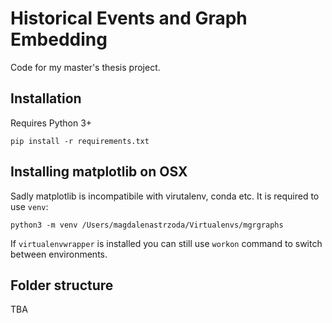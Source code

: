 # Historical Events and Graph Embedding

Code for my master's thesis project.

## Installation

Requires Python 3+

`pip install -r requirements.txt`

## Installing matplotlib on OSX

Sadly matplotlib is incompatibile with virutalenv, conda etc. It is required to use `venv`:

`python3 -m venv /Users/magdalenastrzoda/Virtualenvs/mgrgraphs`

If `virtualenvwrapper` is installed you can still use `workon` command to switch between environments.

## Folder structure

TBA

